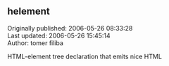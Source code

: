 ## helement  
Originally published: 2006-05-26 08:33:28  
Last updated: 2006-05-26 15:45:14  
Author: tomer filiba  
  
HTML-element tree declaration that emits nice HTML